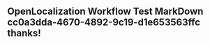 <properties
ms.topic="hero-topic"
ms.test1="hero-topic"
ms.test2="test"/>

## OpenLocalization Workflow Test MarkDown cc0a3dda-4670-4892-9c19-d1e653563ffc thanks!
